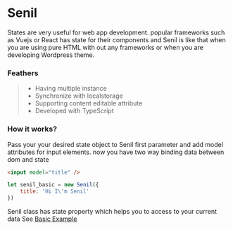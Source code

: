 # Senil

States are very useful for web app development. popular frameworks such as Vuejs or React has state for their components and Senil is like that when you are using pure HTML with out any frameworks or when you are developing Wordpress theme.

### Feathers
> - Having multiple instance
> - Synchronize with localstorage
> - Supporting content editable attribute
> - Developed with TypeScript

### How it works?
Pass your your desired state object to Senil first parameter and add model attributes for input elements.
now you have two way binding data between dom and state

```html
<input model="title" />
```

```javascript
let senil_basic = new Senil({
    title: 'Hi I\'m Senil'
})
``` 
Senil class has state property which helps you to access to your current data 
See [Basic Example](/usage/basic.md)